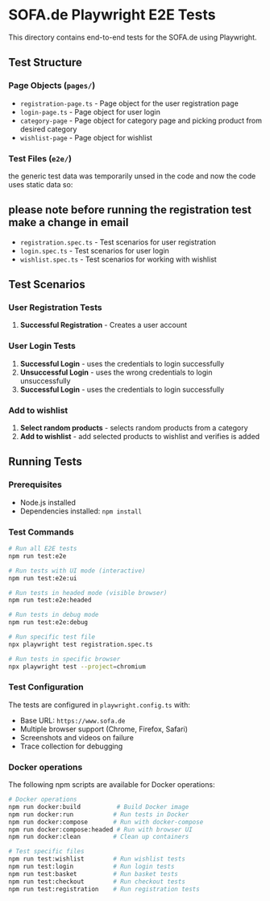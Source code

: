 # SOFA.de Playwright E2E Tests

This directory contains end-to-end tests for the SOFA.de using Playwright.

## Test Structure

### Page Objects (`pages/`)

- `registration-page.ts` - Page object for the user registration page
- `login-page.ts` - Page object for user login
- `category-page` - Page object for category page and picking product from desired category
- `wishlist-page` - Page object for wishlist

### Test Files (`e2e/`)

the generic test data was temporarily unsed in the code and now the code uses static data so:

## please note before running the registration test make a change in email

- `registration.spec.ts` - Test scenarios for user registration
- `login.spec.ts` - Test scenarios for user login
- `wishlist.spec.ts` - Test scenarios for working with wishlist

## Test Scenarios

### User Registration Tests

1. **Successful Registration** - Creates a user account

### User Login Tests

1. **Successful Login** - uses the credentials to login successfully
2. **Unsuccessful Login** - uses the wrong credentials to login unsuccessfully
3. **Successful Login** - uses the credentials to login successfully

### Add to wishlist

1. **Select random products** - selects random products from a category
2. **Add to wishlist** - add selected products to wishlist and verifies is added

## Running Tests

### Prerequisites

- Node.js installed
- Dependencies installed: `npm install`

### Test Commands

```bash
# Run all E2E tests
npm run test:e2e

# Run tests with UI mode (interactive)
npm run test:e2e:ui

# Run tests in headed mode (visible browser)
npm run test:e2e:headed

# Run tests in debug mode
npm run test:e2e:debug

# Run specific test file
npx playwright test registration.spec.ts

# Run tests in specific browser
npx playwright test --project=chromium
```

### Test Configuration

The tests are configured in `playwright.config.ts` with:

- Base URL: `https://www.sofa.de`
- Multiple browser support (Chrome, Firefox, Safari)
- Screenshots and videos on failure
- Trace collection for debugging

### Docker operations

The following npm scripts are available for Docker operations:

```bash
# Docker operations
npm run docker:build          # Build Docker image
npm run docker:run           # Run tests in Docker
npm run docker:compose       # Run with docker-compose
npm run docker:compose:headed # Run with browser UI
npm run docker:clean         # Clean up containers

# Test specific files
npm run test:wishlist        # Run wishlist tests
npm run test:login           # Run login tests
npm run test:basket          # Run basket tests
npm run test:checkout        # Run checkout tests
npm run test:registration    # Run registration tests
```
